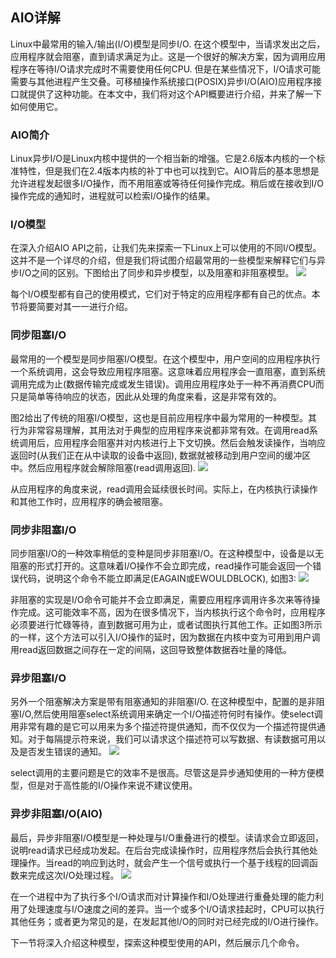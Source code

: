 AIO详解
------

  Linux中最常用的输入/输出(I/O)模型是同步I/O. 在这个模型中，当请求发出之后，应用程序就会阻塞，直到请求满足为止。这是一个很好的解决方案，因为调用应用程序在等待I/O请求完成时不需要使用任何CPU. 但是在某些情况下，I/O请求可能需要与其他进程产生交叠。可移植操作系统接口(POSIX)异步I/O(AIO)应用程序接口就提供了这种功能。在本文中，我们将对这个API概要进行介绍，并来了解一下如何使用它。
  
### AIO简介
  Linux异步I/O是Linux内核中提供的一个相当新的增强。它是2.6版本内核的一个标准特性，但是我们在2.4版本内核的补丁中也可以找到它。AIO背后的基本思想是允许进程发起很多I/O操作，而不用阻塞或等待任何操作完成。稍后或在接收到I/O操作完成的通知时，进程就可以检索I/O操作的结果。
  
### I/O模型
  在深入介绍AIO API之前，让我们先来探索一下Linux上可以使用的不同I/O模型。这并不是一个详尽的介绍，但是我们将试图介绍最常用的一些模型来解释它们与异步I/O之间的区别。下图给出了同步和异步模型，以及阻塞和非阻塞模型。
  ![](https://github.com/walkerqiao/walkman/blob/master/images/APUE/io_models.png)
  
  每个I/O模型都有自己的使用模式，它们对于特定的应用程序都有自己的优点。本节将要简要对其一一进行介绍。
  
### 同步阻塞I/O
  最常用的一个模型是同步阻塞I/O模型。在这个模型中，用户空间的应用程序执行一个系统调用，这会导致应用程序阻塞。这意味着应用程序会一直阻塞，直到系统调用完成为止(数据传输完成或发生错误)。调用应用程序处于一种不再消费CPU而只是简单等待响应的状态，因此从处理的角度来看，这是非常有效的。
  
  图2给出了传统的阻塞I/O模型，这也是目前应用程序中最为常用的一种模型。其行为非常容易理解，其用法对于典型的应用程序来说都非常有效。在调用read系统调用后，应用程序会阻塞并对内核进行上下文切换。然后会触发读操作，当响应返回时(从我们正在从中读取的设备中返回), 数据就被移动到用户空间的缓冲区中。然后应用程序就会解除阻塞(read调用返回).
  ![](https://github.com/walkerqiao/walkman/blob/master/images/APUE/sync_io_model.png)
  
  从应用程序的角度来说，read调用会延续很长时间。实际上，在内核执行读操作和其他工作时，应用程序的确会被阻塞。
  
### 同步非阻塞I/O
  同步阻塞I/O的一种效率稍低的变种是同步非阻塞I/O。在这种模型中，设备是以无阻塞的形式打开的。这意味着I/O操作不会立即完成，read操作可能会返回一个错误代码，说明这个命令不能立即满足(EAGAIN或EWOULDBLOCK), 如图3:
  ![](https://github.com/walkerqiao/walkman/blob/master/images/APUE/sync_nonblock_io_model.png)
  
  非阻塞的实现是I/O命令可能并不会立即满足，需要应用程序调用许多次来等待操作完成。这可能效率不高，因为在很多情况下，当内核执行这个命令时，应用程序必须要进行忙碌等待，直到数据可用为止，或者试图执行其他工作。正如图3所示的一样，这个方法可以引入I/O操作的延时，因为数据在内核中变为可用到用户调用read返回数据之间存在一定的间隔，这回导致整体数据吞吐量的降低。
  
### 异步阻塞I/O
  另外一个阻塞解决方案是带有阻塞通知的非阻塞I/O. 在这种模型中，配置的是非阻塞I/O,然后使用阻塞select系统调用来确定一个I/O描述符何时有操作。使select调用非常有趣的是它可以用来为多个描述符提供通知，而不仅仅为一个描述符提供通知。对于每隔提示符来说，我们可以请求这个描述符可以写数据、有读数据可用以及是否发生错误的通知。
  ![](https://github.com/walkerqiao/walkman/blob/master/images/APUE/async_block_io_model_select.png)
  
  select调用的主要问题是它的效率不是很高。尽管这是异步通知使用的一种方便模型，但是对于高性能的I/O操作来说不建议使用。
  
### 异步非阻塞I/O(AIO)
  最后，异步非阻塞I/O模型是一种处理与I/O重叠进行的模型。读请求会立即返回，说明read请求已经成功发起。在后台完成读操作时，应用程序然后会执行其他处理操作。当read的响应到达时，就会产生一个信号或执行一个基于线程的回调函数来完成这次I/O处理过程。
  ![](https://github.com/walkerqiao/walkman/blob/master/images/APUE/async_nonblock_io_model_aio.png)
  
  在一个进程中为了执行多个I/O请求而对计算操作和I/O处理进行重叠处理的能力利用了处理速度与I/O速度之间的差异。当一个或多个I/O请求挂起时，CPU可以执行其他任务；或者更为常见的是，在发起其他I/O的同时对已经完成的I/O进行操作。
  
  下一节将深入介绍这种模型，探索这种模型使用的API，然后展示几个命令。
  
  
